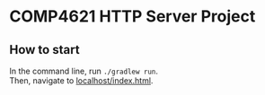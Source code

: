 # COMP4621 HTTP Server Project
## How to start
In the command line, run `./gradlew run`.  
Then, navigate to [localhost/index.html](http://localhost/index.html).
